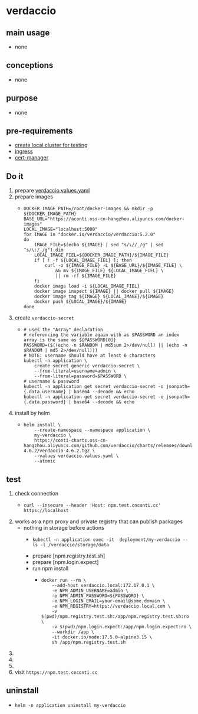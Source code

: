 # verdaccio

## main usage

* none

## conceptions

* none

## purpose
* none

## pre-requirements
* [create local cluster for testing](../resources/local.cluster.for.testing.md)
* [ingress](../basic/ingress.nginx.md)
* [cert-manager](../basic/cert.manager.md)

## Do it

1. prepare [verdaccio.values.yaml](resources/verdaccio.values.yaml.md)
2. prepare images
    * ```shell  
      DOCKER_IMAGE_PATH=/root/docker-images && mkdir -p ${DOCKER_IMAGE_PATH}
      BASE_URL="https://aconti.oss-cn-hangzhou.aliyuncs.com/docker-images"
      LOCAL_IMAGE="localhost:5000"
      for IMAGE in "docker.io/verdaccio/verdaccio:5.2.0" 
      do
          IMAGE_FILE=$(echo ${IMAGE} | sed "s/\//_/g" | sed "s/\:/_/g").dim
          LOCAL_IMAGE_FIEL=${DOCKER_IMAGE_PATH}/${IMAGE_FILE}
          if [ ! -f ${LOCAL_IMAGE_FIEL} ]; then
              curl -o ${IMAGE_FILE} -L ${BASE_URL}/${IMAGE_FILE} \
                  && mv ${IMAGE_FILE} ${LOCAL_IMAGE_FIEL} \
                  || rm -rf ${IMAGE_FILE}
          fi
          docker image load -i ${LOCAL_IMAGE_FIEL}
          docker image inspect ${IMAGE} || docker pull ${IMAGE}
          docker image tag ${IMAGE} ${LOCAL_IMAGE}/${IMAGE}
          docker push ${LOCAL_IMAGE}/${IMAGE}
      done
      ```
3. create `verdaccio-secret`
   * ```shell
     # uses the "Array" declaration
     # referencing the variable again with as $PASSWORD an index array is the same as ${PASSWORD[0]}
     PASSWORD=($((echo -n $RANDOM | md5sum 2>/dev/null) || (echo -n $RANDOM | md5 2>/dev/null)))
     # NOTE: username should have at least 6 characters
     kubectl -n application \
         create secret generic verdaccio-secret \
         --from-literal=username=admin \
         --from-literal=password=$PASSWORD \
     # username & password
     kubectl -n application get secret verdaccio-secret -o jsonpath={.data.username} | base64 --decode && echo
     kubectl -n application get secret verdaccio-secret -o jsonpath={.data.password} | base64 --decode && echo
     ```
4. install by helm
    * ```shell
      helm install \
          --create-namespace --namespace application \
          my-verdaccio \
          https://conti-charts.oss-cn-hangzhou.aliyuncs.com/github.com/verdaccio/charts/releases/download/verdaccio-4.6.2/verdaccio-4.6.2.tgz \
          --values verdaccio.values.yaml \
          --atomic
      ```

## test
1. check connection
    * ```shell
      curl --insecure --header 'Host: npm.test.cnconti.cc' https://localhost
      ```
2. works as a npm proxy and private registry that can publish packages
    * nothing in storage before actions
      * ```shell
        kubectl -n application exec -it  deployment/my-verdaccio -- ls -l /verdaccio/storage/data
        ```
      * prepare [npm.registry.test.sh]
      * prepare [npm.login.expect]
      * run npm install
        + ```shell
          docker run --rm \
              --add-host verdaccio.local:172.17.0.1 \
              -e NPM_ADMIN_USERNAME=admin \
              -e NPM_ADMIN_PASSWORD=${PASSWORD} \
              -e NPM_LOGIN_EMAIL=your-email@some.domain \
              -e NPM_REGISTRY=https://verdaccio.local.com \
              -v $(pwd)/npm.registry.test.sh:/app/npm.registry.test.sh:ro \
              -v $(pwd)/npm.login.expect:/app/npm.login.expect:ro \
              --workdir /app \
              -it docker.io/node:17.5.0-alpine3.15 \
              sh /app/npm.registry.test.sh
          ```
3. 
4. 
5. 
6. visit `https://npm.test.cnconti.cc`
      
## uninstall 
* ```shell
  helm -n application uninstall my-verdaccio
  ```



















